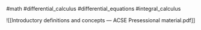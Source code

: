 #math #differential_calculus #differential_equations #integral_calculus 

![[Introductory definitions and concepts — ACSE Presessional material.pdf]]